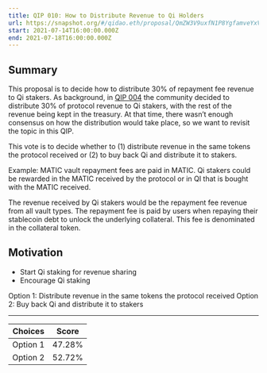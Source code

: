 ```yaml
---
title: QIP 010: How to Distribute Revenue to Qi Holders
url: https://snapshot.org/#/qidao.eth/proposal/QmZW3V9uxfN1P8YgfamveYxV26xEncYcm6QU3TnrXonR8e
start: 2021-07-14T16:00:00.000Z
end: 2021-07-18T16:00:00.000Z
---
```

## Summary

This proposal is to decide how to distribute 30% of repayment fee revenue to Qi stakers. As background, in [QIP 004](https://snapshot.org/#/qidao.eth/proposal/QmVAHVv5VDgnAyZpaMEpS5WGhVhCShQ3NGrLpmzhtxG4XH) the community decided to distribute 30% of protocol revenue to Qi stakers, with the rest of the revenue being kept in the treasury. At that time, there wasn’t enough consensus on how the distribution would take place, so we want to revisit the topic in this QIP.

This vote is to decide whether to (1) distribute revenue in the same tokens the protocol received or (2) to buy back Qi and distribute it to stakers.

Example: MATIC vault repayment fees are paid in MATIC. Qi stakers could be rewarded in the MATIC received by the protocol or in QI that is bought with the MATIC received.

The revenue received by Qi stakers would be the repayment fee revenue from all vault types. The repayment fee is paid by users when repaying their stablecoin debt to unlock the underlying collateral. This fee is denominated in the collateral token.

## Motivation

* Start Qi staking for revenue sharing
* Encourage Qi staking

Option 1: Distribute revenue in the same tokens the protocol received
Option 2: Buy back Qi and distribute it to stakers


---
| Choices | Score |
| --- | --- |
| Option 1 | 47.28% |
| Option 2 | 52.72% |

